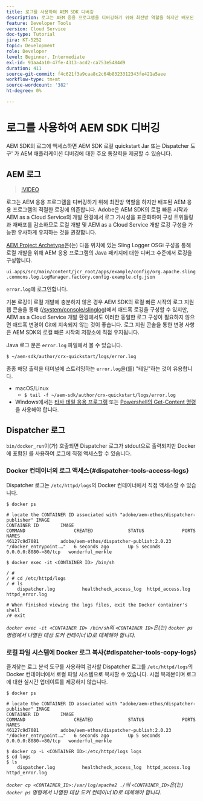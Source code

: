 ```yaml
---
title: 로그를 사용하여 AEM SDK 디버깅
description: 로그는 AEM 응용 프로그램을 디버깅하기 위해 최전방 역할을 하지만 배포된 AEM 응용 프로그램의 적절한 로깅에 의존합니다.
feature: Developer Tools
version: Cloud Service
doc-type: Tutorial
jira: KT-5252
topic: Development
role: Developer
level: Beginner, Intermediate
exl-id: 91aa4a10-47fe-4313-acd2-ca753e5484d9
duration: 411
source-git-commit: f4c621f3a9caa8c2c64b8323312343fe421a5aee
workflow-type: tm+mt
source-wordcount: '382'
ht-degree: 0%

---
```


# 로그를 사용하여 AEM SDK 디버깅

AEM SDK의 로그에 액세스하면 AEM SDK 로컬 quickstart Jar 또는 Dispatcher 도구&#39; 가 AEM 애플리케이션 디버깅에 대한 주요 통찰력을 제공할 수 있습니다.

## AEM 로그

>[!VIDEO](https://video.tv.adobe.com/v/34334?quality=12&learn=on)

로그는 AEM 응용 프로그램을 디버깅하기 위해 최전방 역할을 하지만 배포된 AEM 응용 프로그램의 적절한 로깅에 의존합니다. Adobe은 AEM SDK의 로컬 빠른 시작과 AEM as a Cloud Service의 개발 환경에서 로그 가시성을 표준화하여 구성 트위들링과 재배포를 감소하므로 로컬 개발 및 AEM as a Cloud Service 개발 로깅 구성을 가능한 유사하게 유지하는 것을 권장합니다.

[AEM Project Archetype](https://github.com/adobe/aem-project-archetype)은(는) 다음 위치에 있는 Sling Logger OSGi 구성을 통해 로컬 개발을 위해 AEM 응용 프로그램의 Java 패키지에 대한 디버그 수준에서 로깅을 구성합니다.

`ui.apps/src/main/content/jcr_root/apps/example/config/org.apache.sling.commons.log.LogManager.factory.config-example.cfg.json`

`error.log`에 로그인합니다.

기본 로깅이 로컬 개발에 충분하지 않은 경우 AEM SDK의 로컬 빠른 시작의 로그 지원 웹 콘솔을 통해 ([/system/console/slinglog](http://localhost:4502/system/console/slinglog))에서 애드혹 로깅을 구성할 수 있지만, AEM as a Cloud Service 개발 환경에서도 이러한 동일한 로그 구성이 필요하지 않으면 애드혹 변경이 Git에 지속되지 않는 것이 좋습니다. 로그 지원 콘솔을 통한 변경 사항은 AEM SDK의 로컬 빠른 시작의 저장소에 직접 유지됩니다.

Java 로그 문은 `error.log` 파일에서 볼 수 있습니다.

```
$ ~/aem-sdk/author/crx-quickstart/logs/error.log
```

종종 해당 출력을 터미널에 스트리밍하는 `error.log`을(를) &quot;테일&quot;하는 것이 유용합니다.

+ macOS/Linux
   + `$ tail -f ~/aem-sdk/author/crx-quickstart/logs/error.log`
+ Windows에서는 [타사 테일 응용 프로그램](https://stackoverflow.com/questions/187587/a-windows-equivalent-of-the-unix-tail-command) 또는 [Powershell의 Get-Content 명령](https://stackoverflow.com/a/46444596/133936)을 사용해야 합니다.

## Dispatcher 로그

`bin/docker_run`이(가) 호출되면 Dispatcher 로그가 stdout으로 출력되지만 Docker에 포함된 를 사용하여 로그에 직접 액세스할 수 있습니다.

### Docker 컨테이너의 로그 액세스{#dispatcher-tools-access-logs}

Dispatcher 로그는 `/etc/httpd/logs`의 Docker 컨테이너에서 직접 액세스할 수 있습니다.

```shell
$ docker ps

# locate the CONTAINER ID associated with "adobe/aem-ethos/dispatcher-publisher" IMAGE
CONTAINER ID        IMAGE                                       COMMAND                  CREATED             STATUS              PORTS                  NAMES
46127c9d7081        adobe/aem-ethos/dispatcher-publish:2.0.23   "/docker_entrypoint.…"   6 seconds ago       Up 5 seconds        0.0.0.0:8080->80/tcp   wonderful_merkle

$ docker exec -it <CONTAINER ID> /bin/sh

/ # 
/ # cd /etc/httpd/logs
/ # ls
    dispatcher.log          healthcheck_access_log  httpd_access.log        httpd_error.log

# When finished viewing the logs files, exit the Docker container's shell
/# exit
```

_`docker exec -it <CONTAINER ID> /bin/sh`의 `<CONTAINER ID>`은(는) `docker ps` 명령에서 나열된 대상 도커 컨테이너 ID로 대체해야 합니다._


### 로컬 파일 시스템에 Docker 로그 복사{#dispatcher-tools-copy-logs}

즐겨찾는 로그 분석 도구를 사용하여 검사할 Dispatcher 로그를 `/etc/httpd/logs`의 Docker 컨테이너에서 로컬 파일 시스템으로 복사할 수 있습니다. 시점 복제본이며 로그에 대한 실시간 업데이트를 제공하지 않습니다.

```shell
$ docker ps

# locate the CONTAINER ID associated with "adobe/aem-ethos/dispatcher-publisher" IMAGE
CONTAINER ID        IMAGE                                       COMMAND                  CREATED             STATUS              PORTS                  NAMES
46127c9d7081        adobe/aem-ethos/dispatcher-publish:2.0.23   "/docker_entrypoint.…"   6 seconds ago       Up 5 seconds        0.0.0.0:8080->80/tcp   wonderful_merkle

$ docker cp -L <CONTAINER ID>:/etc/httpd/logs logs 
$ cd logs
$ ls
    dispatcher.log          healthcheck_access_log  httpd_access.log        httpd_error.log
```

_`docker cp <CONTAINER_ID>:/var/log/apache2 ./`의 `<CONTAINER_ID>`은(는) `docker ps` 명령에서 나열된 대상 도커 컨테이너 ID로 대체해야 합니다._
